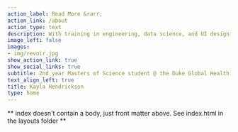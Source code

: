 ```yaml
---
action_label: Read More &rarr;
action_link: /about
action_type: text
description: With training in engineering, data science, and UI design, I like to work on complex problems in healthcare access and health equity. 
image_left: false
images:
- img/revoir.jpg
show_action_link: true
show_social_links: true
subtitle: 2nd year Masters of Science student @ the Duke Global Health Institute.
text_align_left: true
title: Kayla Hendrickson
type: home
---
```


** index doesn't contain a body, just front matter above.
See index.html in the layouts folder **
